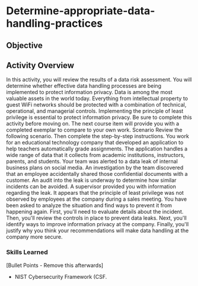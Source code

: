 # Determine-appropriate-data-handling-practices

## Objective

## Activity Overview
In this activity, you will review the results of a data risk assessment. You will determine whether 
effective data handling processes are being implemented to protect information privacy. 
Data is among the most valuable assets in the world today. Everything from intellectual property 
to guest WiFi networks should be protected with a combination of technical, operational, and 
managerial controls. Implementing the principle of least privilege is essential to protect 
information privacy.
Be sure to complete this activity before moving on. The next course item will provide you with a 
completed exemplar to compare to your own work.
Scenario
Review the following scenario. Then complete the step-by-step instructions.
You work for an educational technology company that developed an application to help teachers 
automatically grade assignments. The application handles a wide range of data that it collects 
from academic institutions, instructors, parents, and students.
Your team was alerted to a data leak of internal business plans on social media. An investigation 
by the team discovered that an employee accidentally shared those confidential documents with 
a customer. An audit into the leak is underway to determine how similar incidents can be 
avoided.
A supervisor provided you with information regarding the leak. It appears that the principle of 
least privilege was not observed by employees at the company during a sales meeting. You have 
been asked to analyze the situation and find ways to prevent it from happening again.
First, you'll need to evaluate details about the incident. Then, you'll review the controls in place to 
prevent data leaks. Next, you'll identify ways to improve information privacy at the company. 
Finally, you'll justify why you think your recommendations will make data handling at the 
company more secure.

### Skills Learned
[Bullet Points - Remove this afterwards]

- NIST Cybersecurity Framework (CSF.


